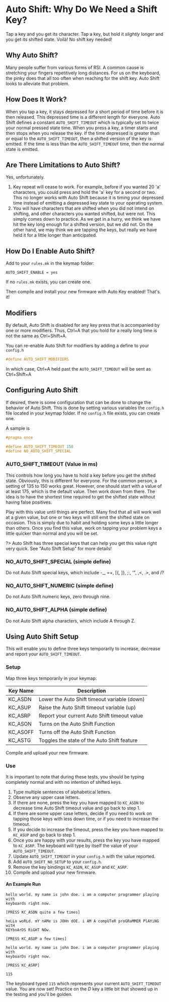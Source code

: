 # Auto Shift: Why Do We Need a Shift Key?

Tap a key and you get its character. Tap a key, but hold it *slightly* longer
and you get its shifted state. Voilà! No shift key needed!

## Why Auto Shift?

Many people suffer from various forms of RSI. A common cause is stretching your
fingers repetitively long distances. For us on the keyboard, the pinky does that
all too often when reaching for the shift key. Auto Shift looks to alleviate that
problem.

## How Does It Work?

When you tap a key, it stays depressed for a short period of time before it is
then released. This depressed time is a different length for everyone. Auto Shift
defines a constant `AUTO_SHIFT_TIMEOUT` which is typically set to twice your
normal pressed state time. When you press a key, a timer starts and then stops
when you release the key. If the time depressed is greater than or equal to the
`AUTO_SHIFT_TIMEOUT`, then a shifted version of the key is emitted. If the time
is less than the `AUTO_SHIFT_TIMEOUT` time, then the normal state is emitted.

## Are There Limitations to Auto Shift?

Yes, unfortunately.

1. Key repeat will cease to work. For example, before if you wanted 20 'a'
   characters, you could press and hold the 'a' key for a second or two. This no
   longer works with Auto Shift because it is timing your depressed time instead
   of emitting a depressed key state to your operating system.
2. You will have characters that are shifted when you did not intend on shifting, and
   other characters you wanted shifted, but were not. This simply comes down to
   practice. As we get in a hurry, we think we have hit the key long enough
   for a shifted version, but we did not. On the other hand, we may think we are
   tapping the keys, but really we have held it for a little longer than
   anticipated.

## How Do I Enable Auto Shift?

Add to your `rules.mk` in the keymap folder:

    AUTO_SHIFT_ENABLE = yes

If no `rules.mk` exists, you can create one.

Then compile and install your new firmware with Auto Key enabled! That's it!

## Modifiers

By default, Auto Shift is disabled for any key press that is accompanied by one or more
modifiers. Thus, Ctrl+A that you hold for a really long time is not the same
as Ctrl+Shift+A.

You can re-enable Auto Shift for modifiers by adding a define to your `config.h`

```c
#define AUTO_SHIFT_MODIFIERS
```

In which case, Ctrl+A held past the `AUTO_SHIFT_TIMEOUT` will be sent as Ctrl+Shift+A


## Configuring Auto Shift

If desired, there is some configuration that can be done to change the
behavior of Auto Shift. This is done by setting various variables the
`config.h` file located in your keymap folder. If no `config.h` file exists, you can create one.

A sample is

```c
#pragma once

#define AUTO_SHIFT_TIMEOUT 150
#define NO_AUTO_SHIFT_SPECIAL
```

### AUTO_SHIFT_TIMEOUT (Value in ms)

This controls how long you have to hold a key before you get the shifted state.
Obviously, this is different for everyone. For the common person, a setting of
135 to 150 works great. However, one should start with a value of at least 175, which
is the default value. Then work down from there. The idea is to have the shortest time required to get the shifted state without having false positives.

Play with this value until things are perfect. Many find that all will work well
at a given value, but one or two keys will still emit the shifted state on
occasion. This is simply due to habit and holding some keys a little longer
than others. Once you find this value, work on tapping your problem keys a little
quicker than normal and you will be set.

?> Auto Shift has three special keys that can help you get this value right very quick. See "Auto Shift Setup" for more details!

### NO_AUTO_SHIFT_SPECIAL (simple define)

Do not Auto Shift special keys, which include -\_, =+, [{, ]}, ;:, '", ,<, .>,
and /?

### NO_AUTO_SHIFT_NUMERIC (simple define)

Do not Auto Shift numeric keys, zero through nine.

### NO_AUTO_SHIFT_ALPHA (simple define)

Do not Auto Shift alpha characters, which include A through Z.

## Using Auto Shift Setup

This will enable you to define three keys temporarily to increase, decrease and report your `AUTO_SHIFT_TIMEOUT`.

### Setup

Map three keys temporarily in your keymap:

| Key Name | Description                                         |
|----------|-----------------------------------------------------|
| KC_ASDN  | Lower the Auto Shift timeout variable (down)        |
| KC_ASUP  | Raise the Auto Shift timeout variable (up)          |
| KC_ASRP  | Report your current Auto Shift timeout value        |
| KC_ASON  | Turns on the Auto Shift Function                    |
| KC_ASOFF | Turns off the Auto Shift Function                   |
| KC_ASTG  | Toggles the state of the Auto Shift feature         |

Compile and upload your new firmware.

### Use

It is important to note that during these tests, you should be typing
completely normal and with no intention of shifted keys.

1. Type multiple sentences of alphabetical letters.
2. Observe any upper case letters.
3. If there are none, press the key you have mapped to `KC_ASDN` to decrease
   time Auto Shift timeout value and go back to step 1.
4. If there are some upper case letters, decide if you need to work on tapping
   those keys with less down time, or if you need to increase the timeout.
5. If you decide to increase the timeout, press the key you have mapped to
   `KC_ASUP` and go back to step 1.
6. Once you are happy with your results, press the key you have mapped to
   `KC_ASRP`. The keyboard will type by itself the value of your
   `AUTO_SHIFT_TIMEOUT`.
7. Update `AUTO_SHIFT_TIMEOUT` in your `config.h` with the value reported.
8. Add `AUTO_SHIFT_NO_SETUP` to your `config.h`.
9. Remove the key bindings `KC_ASDN`, `KC_ASUP` and `KC_ASRP`.
10. Compile and upload your new firmware.

#### An Example Run

    hello world. my name is john doe. i am a computer programmer playing with
    keyboards right now.

    [PRESS KC_ASDN quite a few times]

    heLLo woRLd. mY nAMe is JOHn dOE. i AM A compUTeR proGRaMMER PlAYiNG witH
    KEYboArDS RiGHT NOw.

    [PRESS KC_ASUP a few times]

    hello world. my name is john Doe. i am a computer programmer playing with
    keyboarDs right now.

    [PRESS KC_ASRP]

    115

The keyboard typed `115` which represents your current `AUTO_SHIFT_TIMEOUT`
value. You are now set! Practice on the *D* key a little bit that showed up
in the testing and you'll be golden.
